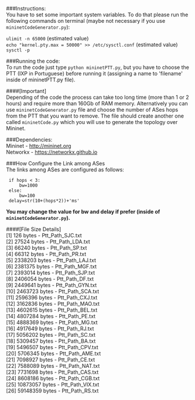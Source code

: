 ###Instructions:  
You have to set some important system variables. To do that please run the following commands on terminal (maybe not necessary if you use `mininetCodeGenerator.py`):  

`ulimit -n 65000` (estimated value)    
`echo "kernel.pty.max = 50000" >> /etc/sysctl.conf` (estimated value)    
`sysctl -p`  

###Running the code:  
To run the code just type `python mininetPTT.py`, but you have to choose the PTT (IXP in Portuguese) before running it (assigning a name to 'filename' inside of mininetPTT.py file).  

####[Important]  
Depending of the code the process can take too long time (more than 1 or 2 hours) and require more than 160Gb of RAM memory. Alternatively you can use `mininetCodeGenerator.py` file and choose the number of ASes hops from the PTT that you want to remove. The file should create another one called `mininetCode.py` which you will use to generate the topology over Mininet.  

###Dependencies:   
Mininet - http://mininet.org  
Networkx - https://networkx.github.io   

###How Configure the Link among ASes  
The links among ASes are configured as follows:  

     if hops < 3:   
         bw=1000 
     else:   
         bw=100   
     delay=str(10+(hops*2))+'ms'  
**You may change the value for bw and delay if prefer (inside of `mininetCodeGenerator.py`).**  

####[File Size Details]  
[1] 126 bytes - Ptt_Path_SJC.txt  
[2] 27524 bytes - Ptt_Path_LDA.txt  
[3] 66240 bytes - Ptt_Path_SP.txt  
[4] 66312 bytes - Ptt_Path_PR.txt  
[5] 2338203 bytes - Ptt_Path_LAJ.txt  
[6] 2381375 bytes - Ptt_Path_MGF.txt   
[7] 2393014 bytes - Ptt_Path_SJP.txt   
[8] 2406054 bytes - Ptt_Path_DF.txt  
[9] 2449641 bytes - Ptt_Path_GYN.txt  
[10] 2463723 bytes - Ptt_Path_SCA.txt  
[11] 2596396 bytes - Ptt_Path_CXJ.txt  
[12] 3162836 bytes - Ptt_Path_MAO.txt  
[13] 4602615 bytes - Ptt_Path_BEL.txt   
[14] 4807284 bytes - Ptt_Path_PE.txt  
[15] 4888369 bytes - Ptt_Path_MG.txt    
[16] 4917649 bytes - Ptt_Path_RJ.txt   
[17] 5056202 bytes - Ptt_Path_SC.txt    
[18] 5309457 bytes - Ptt_Path_BA.txt    
[19] 5496507 bytes - Ptt_Path_CPV.txt   
[20] 5706345 bytes - Ptt_Path_AME.txt   
[21] 7098927 bytes - Ptt_Path_CE.txt   
[22] 7588089 bytes - Ptt_Path_NAT.txt    
[23] 7731698 bytes - Ptt_Path_CAS.txt   
[24] 8608186 bytes - Ptt_Path_CGB.txt   
[25] 10873057 bytes - Ptt_Path_VIX.txt   
[26] 59148359 bytes - Ptt_Path_RS.txt  

